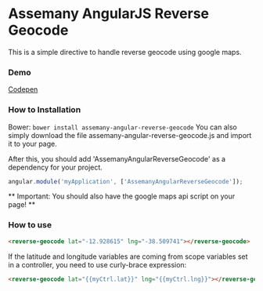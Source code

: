 Assemany AngularJS Reverse Geocode
=======================
This is a simple directive to handle reverse geocode using google maps.

### Demo
[Codepen](http://codepen.io/assemany/pen/JXPqBv)

### How to Installation

Bower: `bower install assemany-angular-reverse-geocode`
You can also simply download the file assemany-angular-reverse-geocode.js and import it to your page.

After this, you should add 'AssemanyAngularReverseGeocode' as a dependency for your project.
```javascript
angular.module('myApplication', ['AssemanyAngularReverseGeocode']);
```

** Important: You should also have the google maps api script on your page! **

### How to use
```html
<reverse-geocode lat="-12.928615" lng="-38.509741"></reverse-geocode>
```

If the latitude and longitude variables are coming from scope variables set in a controller, you need to use curly-brace expression:
```html
<reverse-geocode lat="{{myCtrl.lat}}" lng="{{myCtrl.lng}}"></reverse-geocode>
```
